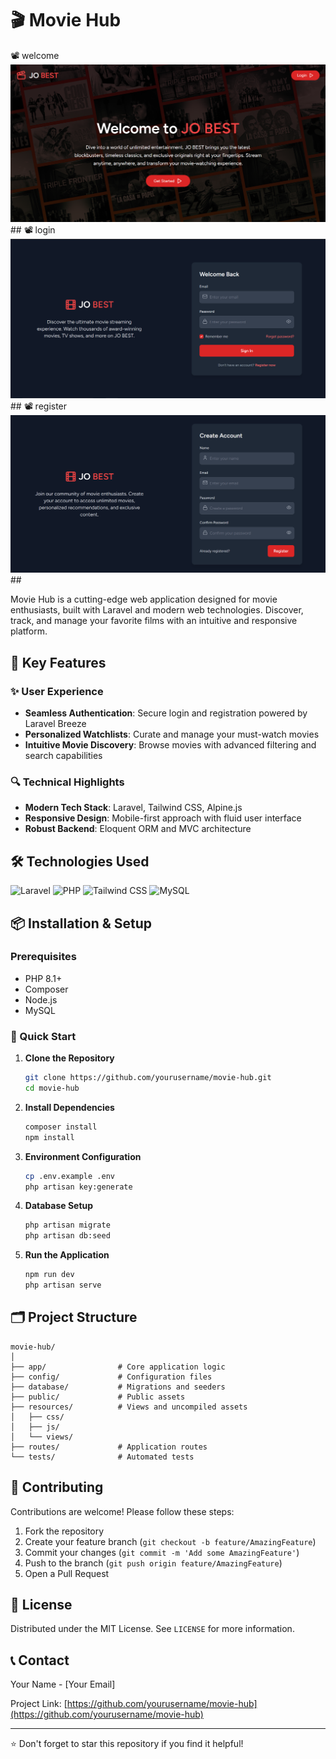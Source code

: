 # 🎬 Movie Hub
📽️ welcome
![Movie Hub Screenshot](/public/github-images/welcome.png)## 
📽️  login
![Movie Hub Screenshot](/public/github-images/login.png)## 
📽️  register
![Movie Hub Screenshot](/public/github-images/register.png)## 

Movie Hub is a cutting-edge web application designed for movie enthusiasts, built with Laravel and modern web technologies. Discover, track, and manage your favorite films with an intuitive and responsive platform.

## 🚀 Key Features

### ✨ User Experience
- **Seamless Authentication**: Secure login and registration powered by Laravel Breeze
- **Personalized Watchlists**: Curate and manage your must-watch movies
- **Intuitive Movie Discovery**: Browse movies with advanced filtering and search capabilities

### 🔍 Technical Highlights
- **Modern Tech Stack**: Laravel, Tailwind CSS, Alpine.js
- **Responsive Design**: Mobile-first approach with fluid user interface
- **Robust Backend**: Eloquent ORM and MVC architecture

## 🛠️ Technologies Used

![Laravel](https://img.shields.io/badge/Laravel-FF2D20?style=for-the-badge&logo=laravel&logoColor=white)
![PHP](https://img.shields.io/badge/PHP-777BB4?style=for-the-badge&logo=php&logoColor=white)
![Tailwind CSS](https://img.shields.io/badge/Tailwind_CSS-38B2AC?style=for-the-badge&logo=tailwind-css&logoColor=white)
![MySQL](https://img.shields.io/badge/MySQL-005C84?style=for-the-badge&logo=mysql&logoColor=white)

## 📦 Installation & Setup

### Prerequisites
- PHP 8.1+
- Composer
- Node.js
- MySQL

### 🔧 Quick Start

1. **Clone the Repository**
   ```bash
   git clone https://github.com/yourusername/movie-hub.git
   cd movie-hub
   ```

2. **Install Dependencies**
   ```bash
   composer install
   npm install
   ```

3. **Environment Configuration**
   ```bash
   cp .env.example .env
   php artisan key:generate
   ```

4. **Database Setup**
   ```bash
   php artisan migrate
   php artisan db:seed
   ```

5. **Run the Application**
   ```bash
   npm run dev
   php artisan serve
   ```

## 🗂️ Project Structure

```
movie-hub/
│
├── app/                # Core application logic
├── config/             # Configuration files
├── database/           # Migrations and seeders
├── public/             # Public assets
├── resources/          # Views and uncompiled assets
│   ├── css/
│   ├── js/
│   └── views/
├── routes/             # Application routes
└── tests/              # Automated tests
```

## 🤝 Contributing

Contributions are welcome! Please follow these steps:

1. Fork the repository
2. Create your feature branch (`git checkout -b feature/AmazingFeature`)
3. Commit your changes (`git commit -m 'Add some AmazingFeature'`)
4. Push to the branch (`git push origin feature/AmazingFeature`)
5. Open a Pull Request

## 📄 License

Distributed under the MIT License. See `LICENSE` for more information.

## 📞 Contact

Your Name - [Your Email]

Project Link: [https://github.com/yourusername/movie-hub](https://github.com/yourusername/movie-hub)

---

⭐ Don't forget to star this repository if you find it helpful!
